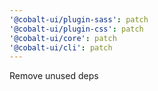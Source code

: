 ```yaml
---
'@cobalt-ui/plugin-sass': patch
'@cobalt-ui/plugin-css': patch
'@cobalt-ui/core': patch
'@cobalt-ui/cli': patch
---
```


Remove unused deps
